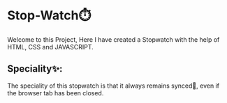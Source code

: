# Stop-Watch⏱️
Welcome to this Project,
  Here I have created a Stopwatch with the help of HTML, CSS and JAVASCRIPT.
  
## Speciality✨:
  The speciality of this stopwatch is that it always remains synced💫, even if the browser tab has been closed.
